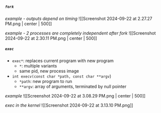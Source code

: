 ##### `fork`
*example - outputs depend on timing*
![[Screenshot 2024-09-22 at 2.27.27 PM.png | center | 500]]

*example - 2 processes are completely independent after fork*
![[Screenshot 2024-09-22 at 2.30.11 PM.png | center | 500]]
##### `exec`
- `exec*`: replaces current program with new program
	- `*`: multiple variants
	- same pid, new process image
- `int execv(const char *path, const char **argv`)
	- `*path`: new program to run
	- `**argv`: array of arguments, terminated by null pointer

*example*
![[Screenshot 2024-09-22 at 3.08.29 PM.png | center | 500]]

*exec in the kernel*
![[Screenshot 2024-09-22 at 3.13.10 PM.png]]
